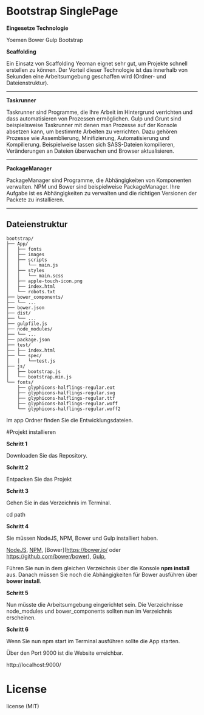 # Bootstrap SinglePage

<strong>Eingesetze Technologie</strong>

Yoemen
Bower
Gulp
Bootstrap

<strong>Scaffolding</strong>

Ein Einsatz von Scaffolding Yeoman eignet sehr gut, um Projekte schnell erstellen zu können. Der Vorteil dieser Technologie ist das innerhalb von Sekunden eine Arbeitsumgebung geschaffen wird (Ordner- und Dateienstruktur).

----------------------

<strong>Taskrunner</strong>

Taskrunner  sind Programme, die Ihre Arbeit im Hintergrund verrichten und dass automatisieren von Prozessen ermöglichen. Gulp und Grunt sind beispielsweise Taskrunner mit denen man Prozesse auf der Konsole absetzen kann, um bestimmte Arbeiten zu verrichten. Dazu gehören Prozesse wie Assemblierung, Minifizierung, Automatisierung und Kompilierung.  Beispielweise lassen sich SASS-Dateien kompilieren, Veränderungen an Dateien überwachen und Browser aktualisieren.

----------------------

<strong>PackageManager</strong>

PackageManager sind Programme, die Abhängigkeiten von Komponenten verwalten. NPM und Bower sind beispielweise PackageManager. Ihre Aufgabe ist es Abhängigkeiten zu verwalten und die richtigen Versionen der Packete zu installieren.


----------------------

## Dateienstruktur

```
bootstrap/
├── App/
│   ├── fonts
│   ├── images
│   ├── scripts
│   │   └── main.js
│   ├── styles
│   │   └── main.scss
│   ├── apple-touch-icon.png
│   ├── index.html
│   └── robots.txt
├── bower_components/
├── └── ...
├── bower.json
├── dist/
├── └── ...
├── gulpfile.js
├── node_modules/
├── └── ...
├── package.json
├── test/
├── ├── index.html
├── └── spec/
│   │   └──test.js
├── js/
│   ├── bootstrap.js  
│   └── bootstrap.min.js
└── fonts/
    ├── glyphicons-halflings-regular.eot
    ├── glyphicons-halflings-regular.svg
    ├── glyphicons-halflings-regular.ttf
    ├── glyphicons-halflings-regular.woff
    └── glyphicons-halflings-regular.woff2
```


Im app Ordner finden Sie die Entwicklungsdateien.  

#Projekt installieren

<strong>Schritt 1</strong>

Downloaden Sie das Repository.

<strong>Schritt 2</strong>

Entpacken Sie das Projekt

<strong>Schritt 3</strong>

Gehen Sie in das Verzeichnis im Terminal.

cd path

<strong>Schritt 4</strong>


Sie müssen NodeJS, NPM, Bower und Gulp installiert haben.

[NodeJS](https://nodejs.org/en/),
[NPM](https://www.npmjs.com/),
[Bower](https://bower.io/  oder https://github.com/bower/bower),
[Gulp](https://github.com/gulpjs/gulp),

Führen Sie nun in dem gleichen Verzeichnis über die Konsole <strong>npm install</strong> aus. Danach müssen Sie noch die Abhängigkeiten für Bower ausführen über <strong>bower install</strong>.  

<strong>Schritt 5</strong>

Nun müsste die Arbeitsumgebung eingerichtet sein. Die Verzeichnisse node_modules und bower_components sollten nun im Verzeichnis erscheinen.

<strong>Schritt 6</strong>

Wenn Sie nun npm start im Terminal ausführen sollte die App starten.

Über den Port 9000 ist die Website erreichbar.

http://localhost:9000/


# License

license (MIT)

